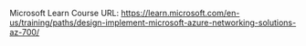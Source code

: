 Microsoft Learn Course URL: https://learn.microsoft.com/en-us/training/paths/design-implement-microsoft-azure-networking-solutions-az-700/
